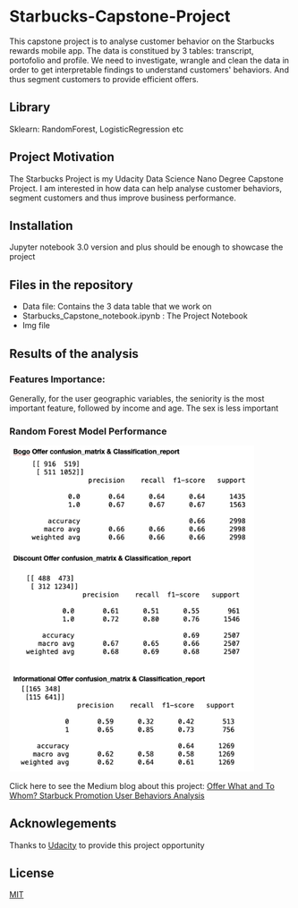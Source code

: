 # Starbucks-Capstone-Project

This capstone project is to analyse customer behavior on the Starbucks rewards mobile app. 
The data is constitued by 3 tables: transcript, portofolio and profile.
We need to investigate, wrangle and clean the data in order to get interpretable findings to understand customers' behaviors. And thus segment customers to provide efficient offers.  

## Library

Sklearn: RandomForest, LogisticRegression etc

## Project Motivation

The Starbucks Project is my Udacity Data Science Nano Degree Capstone Project. 
I am interested in how data can help analyse customer behaviors, segment customers and thus improve business performance. 


## Installation

Jupyter notebook 3.0 version and plus should be enough to showcase the project


## Files in the repository

- Data file: Contains the 3 data table that we work on
- Starbucks_Capstone_notebook.ipynb : The Project Notebook
- Img file

## Results of the analysis

### Features Importance:
Generally, for the user geographic variables, the seniority is the most important feature, followed by income and age. The sex is less important

### Random Forest Model Performance
<p align="left">
  <img src="./img/Result.png " alt="Size Limit CLI" width="438">
</p>

Click here to see the Medium blog about this project: 
[Offer What and To Whom? Starbuck Promotion User Behaviors Analysis](https://medium.com/@gezoe1207/offer-what-and-to-whom-70b400058fcf)

## Acknowlegements
Thanks to [Udacity](https://www.udacity.com) to provide this project opportunity

## License
[MIT](https://choosealicense.com/licenses/mit/)